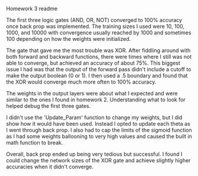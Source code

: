 Homework 3 readme

The first three logic gates (AND, OR, NOT) converged to 100% accuracy 
once back prop was implemented. The training sizes I used were 10, 100, 1000, and 10000
with convergence usually reached by 1000 and sometimes 100 depending on how the weights
were initialized.

The gate that gave me the most trouble was XOR. After fiddling around with both forward and backward
functions, there were times where I still was not able to converge, but achieved an accuracy of about
75%. This biggest issue I had was that the output of the forward pass didn't include a cutoff to
make the output boolean (0 or 1). I then used a .5 boundary and found that the XOR would converge much
more often to 100% accuracy. 

The weights in the output layers were about what I expected and were similar to the ones I found in
homework 2. Understanding what to look for helped debug the first three gates. 

I didn't use the 'Update_Param' function to change my weights, but I did show how it would have been used.
Instead I opted to update each theta as I went through back prop. I also had to cap the limits of the sigmoid
function as I had some weights ballooning to very high values and caused the built in math function to break.

Overall, back prop ended up being very tedious but successful. I found I could change the network sizes of the
XOR gate and achieve slightly higher accuracies when it didn't converge.  